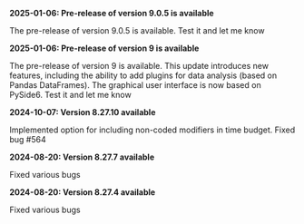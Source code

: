 **2025-01-06: Pre-release of version 9.0.5 is available**

The pre-release of version 9.0.5 is available. Test it and let me know

**2025-01-06: Pre-release of version 9 is available**

The pre-release of version 9 is available. This update introduces new features, including the ability to add plugins for data analysis (based on Pandas DataFrames). The graphical user interface is now based on PySide6. Test it and let me know

**2024-10-07: Version 8.27.10 available**

Implemented option for including non-coded modifiers in time budget. Fixed bug #564

**2024-08-20: Version 8.27.7 available**

Fixed various bugs

**2024-08-20: Version 8.27.4 available**

Fixed various bugs


